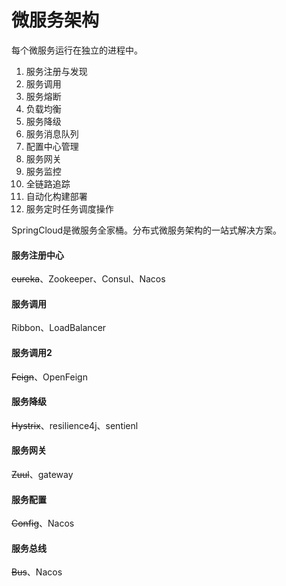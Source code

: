 # 微服务架构

每个微服务运行在独立的进程中。

1. 服务注册与发现
2. 服务调用
3. 服务熔断
4. 负载均衡
5. 服务降级
6. 服务消息队列
7. 配置中心管理
8. 服务网关
9. 服务监控
10. 全链路追踪
11. 自动化构建部署
12. 服务定时任务调度操作

SpringCloud是微服务全家桶。分布式微服务架构的一站式解决方案。

#### 服务注册中心

~~eureka~~、Zookeeper、Consul、Nacos

#### 服务调用

Ribbon、LoadBalancer

#### 服务调用2

~~Feign~~、OpenFeign

#### 服务降级

~~Hystrix~~、resilience4j、sentienl

#### 服务网关

~~Zuul~~、gateway

#### 服务配置

~~Config~~、Nacos

#### 服务总线

~~Bus~~、Nacos

